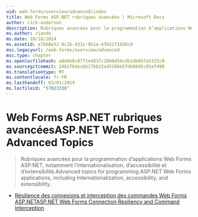 ```yaml
---
uid: web-forms/overview/advanced/index
title: Web Forms ASP.NET rubriques avancées | Microsoft Docs
author: rick-anderson
description: Rubriques avancées pour la programmation d’applications Web Forms ASP.NET, notamment l’internationalisation, d’accessibilité et d’extensibilité.
ms.author: riande
ms.date: 10/18/2014
ms.assetid: e7b68e52-8c2b-431c-9b1e-4fb51f1950c9
msc.legacyurl: /web-forms/overview/advanced
msc.type: chapter
ms.openlocfilehash: a8dde8c0771e483fc2060454cdb1db6b7e5325c0
ms.sourcegitcommit: 24b1f6decbb17bb22a45166e5fdb0845c65af498
ms.translationtype: MT
ms.contentlocale: fr-FR
ms.lasthandoff: 03/01/2019
ms.locfileid: "57023336"
---
```

<a name="aspnet-web-forms-advanced-topics"></a><span data-ttu-id="d6f9b-103">Web Forms ASP.NET rubriques avancées</span><span class="sxs-lookup"><span data-stu-id="d6f9b-103">ASP.NET Web Forms Advanced Topics</span></span>
====================
> <span data-ttu-id="d6f9b-104">Rubriques avancées pour la programmation d’applications Web Forms ASP.NET, notamment l’internationalisation, d’accessibilité et d’extensibilité.</span><span class="sxs-lookup"><span data-stu-id="d6f9b-104">Advanced topics for programming ASP.NET Web Forms applications, including Internationalization, accessibility, and extensibility.</span></span>


- [<span data-ttu-id="d6f9b-105">Résilience des connexions et interception des commandes Web Forms ASP.NET</span><span class="sxs-lookup"><span data-stu-id="d6f9b-105">ASP.NET Web Forms Connection Resiliency and Command Interception</span></span>](aspnet-web-forms-connection-resiliency-and-command-interception.md)
